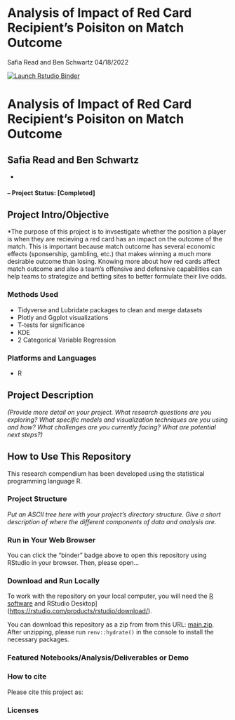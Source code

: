 Analysis of Impact of Red Card Recipient’s Poisiton on Match Outcome
================
Safia Read and Ben Schwartz
04/18/2022

<!-- README.md is generated from README.Rmd. Please edit that file -->
<!-- badges: start -->

[![Launch Rstudio
Binder](http://mybinder.org/badge_logo.svg)](https://mybinder.org/v2/gh/safiaread/Position-Red-Cards/main?urlpath=rstudio)
<!-- badges: end -->

# Analysis of Impact of Red Card Recipient’s Poisiton on Match Outcome

## Safia Read and Ben Schwartz

- 

#### – Project Status: \[Completed\]

## Project Intro/Objective

\*The purpose of this project is to invsestigate whether the position a
player is when they are recieving a red card has an impact on the
outcome of the match. This is important because match outcome has
several economic effects (sponsership, gambling, etc.) that makes
winning a much more desirable outcome than losing. Knowing more about
how red cards affect match outcome and also a team’s offensive and
defensive capabilities can help teams to strategize and betting sites to
better formulate their live odds.

### Methods Used

- Tidyverse and Lubridate packages to clean and merge datasets
- Plotly and Ggplot visualizations
- T-tests for significance
- KDE
- 2 Categorical Variable Regression

### Platforms and Languages

- R

## Project Description

*(Provide more detail on your project. What research questions are you
exploring? What specific models and visualization techniques are you
using and how? What challenges are you currently facing? What are
potential next steps?)*

## How to Use This Repository

This research compendium has been developed using the statistical
programming language R.

### Project Structure

*Put an ASCII tree here with your project’s directory structure. Give a
short description of where the different components of data and analysis
are.*

### Run in Your Web Browser

You can click the “binder” badge above to open this repository using
RStudio in your browser. Then, please open…

### Download and Run Locally

To work with the repository on your local computer, you will need the [R
software](https://cloud.r-project.org/) and RStudio
Desktop\](<https://rstudio.com/products/rstudio/download/>).

You can download this repository as a zip from from this URL:
[main.zip](/archive/main.zip). After unzipping, please run
`renv::hydrate()` in the console to install the necessary packages.

### Featured Notebooks/Analysis/Deliverables or Demo

### How to cite

Please cite this project as:

### Licenses
